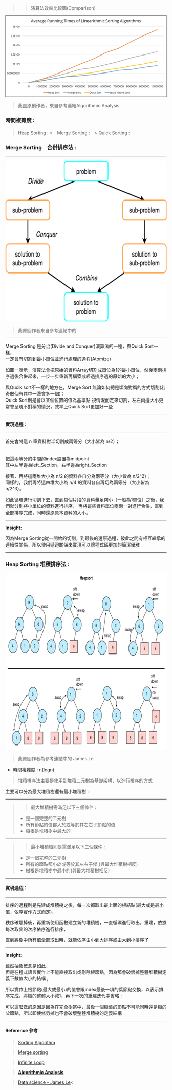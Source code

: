 
>>演算法效率比較圖(Comparison)

<img src='https://github.com/Wei-Tsung/Core-Concepts-Visualization/blob/master/%E4%BD%9C%E6%A5%AD%E4%BA%8C%20%E6%BC%94%E7%AE%97%E6%B3%95%E6%95%88%E7%8E%87%E6%AF%94%E8%BC%83%E5%9C%96.png'>

> 此圖原創作者，來自參考連結Algorithmic Analysis

### 時間複雜度 :
> Heap Sorting : >　Merge Sorting :　> Quick Sorting : 


### Merge Sorting　合併排序法 :
---

<img src='https://github.com/Wei-Tsung/Core-Concepts-Visualization/blob/master/%E5%88%86%E6%B2%BB%E6%B3%95.png' width=650 height=500>

> 此原圖作者來自參考連結中的

---

Merge Sorting 是分治(Divide and Conquer)演算法的一種，與Quick Sort一樣，<br>一定會有切割到最小單位並進行處理的過程(Atomize)<br>

如圖一所示，演算法會把原始的資料Array切割成單位為1的最小單位，然後兩兩排序過後合併起來，一步一步重新再構築成經過排序過的原始的大小；<br>


與Qucik sort不一樣的地方在，Merge Sort 無論如何總是頃向對稱的方式切割(若奇數個有其中一邊會多一個)；<br>Quick Sort則是會以某個位置的值為基準點
視情況而定來切割，左右兩邊大小更常會呈現不對稱的情況，效率上Quick Sort更加好一些<br>


---

#### 實現過程：

---

首先會將這 n 筆資料對半切割成兩等分（大小皆為 n/2）；<br>　

把這兩等分的中間的index設置為midpoint<br>
其中左半邊為left_Section，右半邊為right_Section

接著，再將這兩堆大小為 n/2 的資料各自分為兩等分（大小皆為 n/2^2）；<br>同樣的，我們再將這四堆大小為 n/4 的資料各自再切為兩等分（大小皆為 n/2^3）。<br>

如此循環進行切割下去，直到每個片段的資料量足夠小（一般為1單位）之後，我們就分別將小單位的資料進行排序，
再將這些資料單位兩兩一對進行合併，直到全部排序完成，同時還原原本資料的大小。

---

<strong>Insight:</strong><br>

因為Merge Sorting從一開始的切割，到最後的還原過程，彼此之間有相互繼承的連續性關係，所以使用遞迴關係來實現可以讓程式碼更加的簡潔優雅

---


### Heap Sorting 堆積排序法 :

<img src='https://github.com/Wei-Tsung/Core-Concepts-Visualization/blob/master/Heap%20Sort%20%E4%BD%9C%E6%A5%AD%E4%BA%8C.png' width=800 height=550>

> 此原圖作者為參考連結中的 James Le <p>


- 時間複雜度 : n(logn)


> 堆積排序法主要是使用到堆積二元樹為基礎架構，以進行排序的方式<br>


主要可以分為最大堆積樹還有最小堆積樹 :

---

>> 最大堆積樹需滿足以下三個條件 : <br>
> - 是一個完整的二元樹<br>
> - 所有節點的值都大於或等於其左右子節點的值<br>
> - 樹根是堆積樹中最大的

---

>> 最小堆積樹則是需滿足以下三個條件 :<br>
> - 是一個完整的二元樹<br>
> - 所有的節點都小於或等於其左右子傑 (與最大堆積樹相反)<br>
> - 樹根是堆積樹中最小的(與最大堆積樹相反) <br>


---

#### 實現過程：

---

排序的過程則是先建成堆積樹之後，每一次都取出最上面的根結點(最大或是最小值，依序實作方式而定)，<br>

秩序破壞掉後，再重新使用函數建立新的堆積樹，一直循環進行取出，重建，依據每次取出的次序依序進行排序，<br>

直到將樹中所有值全部取出時，就能依序由小到大排序或由大到小排序了

---

<strong>Insight</strong>:

雖然抽象概念是如此，<br>
但是在程式語言實作上不能直接取出或刪除根節點，因為那會破壞掉整體堆積樹定義下數值大小的結構 ; <br>

所以實作上根節點(最大或最小)的值會跟index最後一項的葉節點交換，以表示排序完成，將樹的整體大小減1，再下一次的重建迭代中省略 ;<br>

可以這麼做的原因是因為在完全樹當中，最後一個樹葉的節點不可能同時還是樹的父節點，所以即使修剪掉也不會破壞整體堆積樹的定義結構 <p> 

---


#### Reference 參考

> [Sorting Algorithm](https://www.hackerearth.com/zh/practice/algorithms/sorting/merge-sort/tutorial/) <br>

> [Merge sorting](http://alrightchiu.github.io/SecondRound/comparison-sort-merge-sorthe-bing-pai-xu-fa.html) <br>

> [Infinite Loop](http://program-lover.blogspot.com/2008/10/mergesort.html) <br>

> [<strong>Algorithmic Analysis</strong>](https://hashanp.xyz/algorithms.html) <br>

> [Data science - James Le](https://medium.com/cracking-the-data-science-interview/heap-sort-merge-sort-and-convex-hull-4cd108ae3ed4)<<br>
